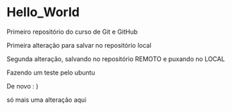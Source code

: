 # Hello_World

Primeiro repositório do curso de Git e GitHub

Primeira alteração para salvar no repositório local

Segunda alteração, salvando no repositório REMOTO e puxando no LOCAL

Fazendo um teste pelo ubuntu

De novo : )

só mais uma alteração aqui

